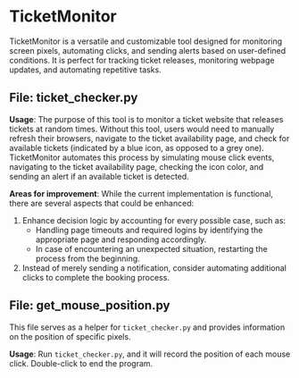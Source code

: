 # TicketMonitor

TicketMonitor is a versatile and customizable tool designed for monitoring screen pixels, automating clicks, and sending alerts based on user-defined conditions. It is perfect for tracking ticket releases, monitoring webpage updates, and automating repetitive tasks.

## File: ticket_checker.py

**Usage**: The purpose of this tool is to monitor a ticket website that releases tickets at random times. Without this tool, users would need to manually refresh their browsers, navigate to the ticket availability page, and check for available tickets (indicated by a blue icon, as opposed to a grey one). TicketMonitor automates this process by simulating mouse click events, navigating to the ticket availability page, checking the icon color, and sending an alert if an available ticket is detected.

**Areas for improvement**: While the current implementation is functional, there are several aspects that could be enhanced:

1. Enhance decision logic by accounting for every possible case, such as:
   - Handling page timeouts and required logins by identifying the appropriate page and responding accordingly.
   - In case of encountering an unexpected situation, restarting the process from the beginning.
2. Instead of merely sending a notification, consider automating additional clicks to complete the booking process.

## File: get_mouse_position.py

This file serves as a helper for `ticket_checker.py` and provides information on the position of specific pixels.

**Usage**: Run `ticket_checker.py`, and it will record the position of each mouse click. Double-click to end the program.
